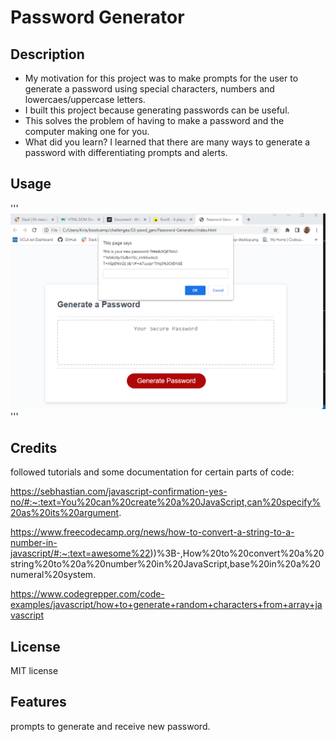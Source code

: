# Password Generator

## Description

- My motivation for this project was to make prompts for the user to generate a password using special characters, numbers and lowercaes/uppercase letters.
- I built this project because generating passwords can be useful.
- This solves the problem of having to make a password and the computer making one for you.
- What did you learn? I learned that there are many ways to generate a password with differentiating prompts and alerts.

## Usage

'''
![screenshot of passowrd generator with new password generated](assets/readme%20screenshot.png)
'''

## Credits

followed tutorials and some documentation for certain parts of code:

https://sebhastian.com/javascript-confirmation-yes-no/#:~:text=You%20can%20create%20a%20JavaScript,can%20specify%20as%20its%20argument.

https://www.freecodecamp.org/news/how-to-convert-a-string-to-a-number-in-javascript/#:~:text=awesome%22))%3B-,How%20to%20convert%20a%20string%20to%20a%20number%20in%20JavaScript,base%20in%20a%20numeral%20system.

https://www.codegrepper.com/code-examples/javascript/how+to+generate+random+characters+from+array+javascript

## License

MIT license

## Features

prompts to generate and receive new password.


